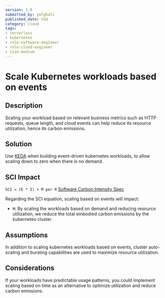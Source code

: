 ```yaml
---
version: 1.0
submitted_by: yelghali
published_date: tbd
category: cloud
tags: 
- serverless
- kubernetes
- role:software-engineer
- role:cloud-engineer
- size:medium
---
```


# Scale Kubernetes workloads based on events

## Description
Scaling your workload based on relevant business metrics such as HTTP requests, queue length, and cloud events can help reduce its resource utilization, hence its carbon emissions.

## Solution

Use [KEDA](https://keda.sh) when building event-driven kubernetes workloads, to allow scaling down to zero when there is no demand.

## SCI Impact
`SCI = (E * I) + M per R`
[Software Carbon Intensity Spec](https://grnsft.org/sci)

Regarding the SCI equation, scaling based on events will impact:

- `M`: By scaling the workloads based on demand and reducing resource utilization, we reduce the total embodied carbon emissions by the kubernetes cluster.

## Assumptions

In addition to scaling kubernetes workloads based on events, cluster auto-scaling and bursting capabilities are used to maximize resource utilization.

## Considerations
If your workloads have predictable usage patterns, you could implement scaling based on time as an alternative to optimize utilization and reduce carbon emissions.
